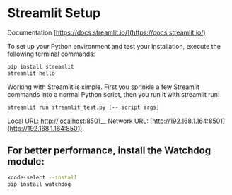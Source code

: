 # Streamlit Setup

Documentation [https://docs.streamlit.io/](https://docs.streamlit.io/)


To set up your Python environment and test your installation, execute the following terminal commands:

```bash
pip install streamlit
streamlit hello
```

Working with Streamlit is simple. First you sprinkle a few Streamlit commands into a normal Python script, then you run it with streamlit run:

```bash
streamlit run streamlit_test.py [-- script args]
```

Local URL: [http://localhost:8501](http://localhost:8501)__
Network URL: [http://192.168.1.164:8501](http://192.168.1.164:8501)

## For better performance, install the Watchdog module:
```bash
xcode-select --install
pip install watchdog
```